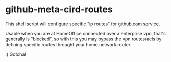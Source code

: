 # github-meta-cird-routes

This shell script will configure specific "ip routes" for github.com service. 

Usable when you are at HomeOffice connected over a enterprise vpn, that's generally is "blocked", so with this you may bypass the vpn routes/acls by defining specific routes throught your home network router.

:) Gotcha!

